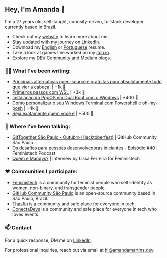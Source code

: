 ## Hey, I'm Amanda 👋 

I'm a 27 years old, self-taught, curiosity-driven, fullstack developer currently based in Brazil.

- Check out my [website](https://www.amandamartins.dev) to learn more about me.
- Stay updated with my journey on [LinkedIn](https://www.linkedin.com/in/amandamxavier).
- Download my [English](https://github.com/amandamxavier/resume/raw/main/files/Resume.pdf) or [Portuguese](https://github.com/amandamxavier/resume/raw/main/files/Currículo.pdf) resume.
- Take a look at games I've worked on my [itch.io](https://pixelmandy.itch.io/).
- Explore my [DEV Community](https://dev.to/amandamxavier) and [Medium](https://medium.com/@amandamxavier) blogs.

### ✍🏻 What I've been writing:

- [Principais alternativas open-source e gratuitas para absolutamente tudo que vier a cabeça!](https://dev.to/acaverna/principais-alternativas-open-source-e-gratuitas-para-absolutamente-tudo-que-vier-a-cabeca-1h1g) | +1k 👀
- [Primeiros passos com WSL](https://dev.to/feministech/primeiros-passos-com-wsl-fk1) | +3k 👀
- [Instalação do PopOS em Dual Boot com o Windows](https://dev.to/acaverna/instalacao-do-popos-em-dual-boot-com-o-windows-48h8) | +400 👀
- [Como personalizar o seu Windows Terminal com Powershell e oh-my-posh](https://dev.to/feministech/como-personalizar-o-seu-windows-terminal-com-poweshell-e-oh-my-posh-3j52) | +4k 👀
- [Seja exatamente quem você é](https://medium.com/linte/seja-exatamente-quem-você-é-2684a62865a7) | +500 👀

### 💬 Where I've been talking:

- [GitTogether São Paulo - Outubro (Hacktoberfest)](https://www.meetup.com/githubbrasil/events/296518185/) | GitHub Community São Paulo
- [Os desafios para pessoas desenvolvedoras iniciantes - Episódio #40](https://podcasters.spotify.com/pod/show/feministech/episodes/Os-desafios-para-pessoas-desenvolverodas-iniciantes---Episdio-40-e28vtdi) | Feministech Podcast
- [Quem é Mandys?](https://dev.to/feministech/quem-e-mandys-3ai9) | Interview by Lissa Ferreira for Feministech

### ❤️ Communities I participate:

- [Feministech](https://feministech.com.br/) is a community for feminist people who self-identify as women, non-binary, and transgender people.
- [GitHub Community São Paulo](https://linktr.ee/ghcommunitysp) is an open-source community based in São Paulo, Brazil.
- [Thasfin](https://linktr.ee/thasfin.community) is a community and safe place for everyone in tech.
- [ConectaDevs](https://www.instagram.com/conectadevs/) is a community and safe place for everyone in tech who loves events.

### 📫 Contact

 For a quick response, DM me on [LinkedIn](https://www.linkedin.com/in/amandamxavier). 
 
 For professional inquiries, reach out via email at [hi@amandamartins.dev](mailto:hi@amandamartins.dev). 
